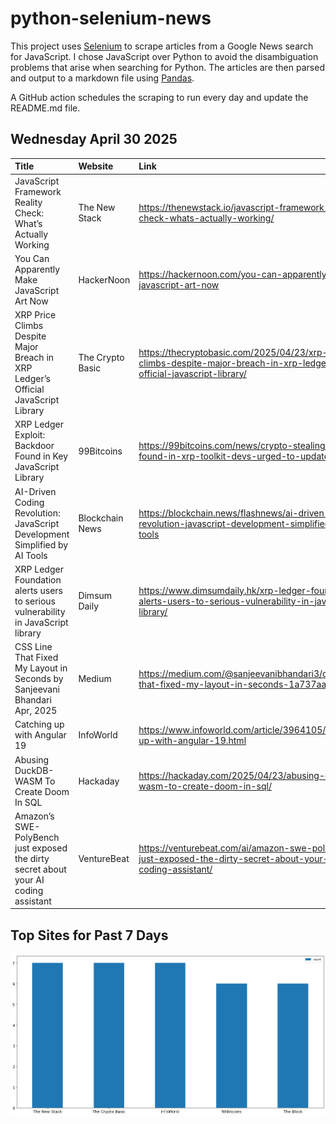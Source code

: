 # python-selenium-news

This project uses [Selenium](https://www.seleniumhq.org/) to scrape articles from a Google News search for JavaScript.
I chose JavaScript over Python to avoid the disambiguation problems that arise when searching for Python.
The articles are then parsed and output to a markdown file using [Pandas](https://pandas.pydata.org/).

A GitHub action schedules the scraping to run every day and update the README.md file.

## Wednesday April 30 2025


| Title                                                                               | Website          | Link                                                                                                                    |
|:------------------------------------------------------------------------------------|:-----------------|:------------------------------------------------------------------------------------------------------------------------|
| JavaScript Framework Reality Check: What’s Actually Working                         | The New Stack    | https://thenewstack.io/javascript-framework-reality-check-whats-actually-working/                                       |
| You Can Apparently Make JavaScript Art Now                                          | HackerNoon       | https://hackernoon.com/you-can-apparently-make-javascript-art-now                                                       |
| XRP Price Climbs Despite Major Breach in XRP Ledger’s Official JavaScript Library   | The Crypto Basic | https://thecryptobasic.com/2025/04/23/xrp-price-climbs-despite-major-breach-in-xrp-ledgers-official-javascript-library/ |
| XRP Ledger Exploit: Backdoor Found in Key JavaScript Library                        | 99Bitcoins       | https://99bitcoins.com/news/crypto-stealing-code-found-in-xrp-toolkit-devs-urged-to-update/                             |
| AI-Driven Coding Revolution: JavaScript Development Simplified by AI Tools          | Blockchain News  | https://blockchain.news/flashnews/ai-driven-coding-revolution-javascript-development-simplified-by-ai-tools             |
| XRP Ledger Foundation alerts users to serious vulnerability in JavaScript library   | Dimsum Daily     | https://www.dimsumdaily.hk/xrp-ledger-foundation-alerts-users-to-serious-vulnerability-in-javascript-library/           |
| CSS Line That Fixed My Layout in Seconds  by Sanjeevani Bhandari  Apr, 2025         | Medium           | https://medium.com/@sanjeevanibhandari3/css-line-that-fixed-my-layout-in-seconds-1a737aa86322                           |
| Catching up with Angular 19                                                         | InfoWorld        | https://www.infoworld.com/article/3964105/catching-up-with-angular-19.html                                              |
| Abusing DuckDB-WASM To Create Doom In SQL                                           | Hackaday         | https://hackaday.com/2025/04/23/abusing-duckdb-wasm-to-create-doom-in-sql/                                              |
| Amazon’s SWE-PolyBench just exposed the dirty secret about your AI coding assistant | VentureBeat      | https://venturebeat.com/ai/amazon-swe-polybench-just-exposed-the-dirty-secret-about-your-ai-coding-assistant/           |
## Top Sites for Past 7 Days

![Graph of Top Sites](https://raw.githubusercontent.com/dan-mba/python-selenium-news/main/last-week.png)
